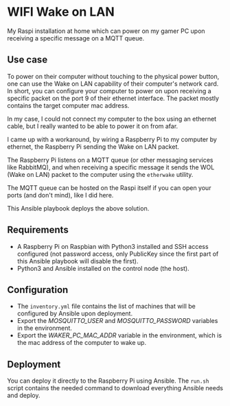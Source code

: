 # WIFI Wake on LAN

My Raspi installation at home which can power on my gamer PC upon receiving a specific message on a MQTT queue.

## Use case

To power on their computer without touching to the physical power button, one can use the Wake on LAN capability of their computer's network card.
In short, you can configure your computer to power on upon receiving a specific packet on the port 9 of their ethernet interface. The packet mostly contains the target computer mac address.

In my case, I could not connect my computer to the box using an ethernet cable, but I really wanted to be able to power it on from afar.

I came up with a workaround, by wiring a Raspberry Pi to my computer by ethernet, the Raspberry Pi sending the Wake on LAN packet.

The Raspberry Pi listens on a MQTT queue (or other messaging services like RabbitMQ), and when receiving a specific message it sends the WOL (Wake on LAN) packet to the computer using the `etherwake` utility.

The MQTT queue can be hosted on the Raspi itself if you can open your ports (and don't mind), like I did here.

This Ansible playbook deploys the above solution.

## Requirements

- A Raspberry Pi on Raspbian with Python3 installed and SSH access configured
  (not password access, only PublicKey since the first part of this Ansible playbook will disable the first).
- Python3 and Ansible installed on the control node (the host).

## Configuration

- The `inventory.yml` file contains the list of machines that will be configured by Ansible upon deployment.
- Export the *MOSQUITTO_USER* and *MOSQUITTO_PASSWORD* variables in the environment.
- Export the *WAKER_PC_MAC_ADDR* variable in the environment, which is the mac address of the computer to wake up.

## Deployment

You can deploy it directly to the Raspberry Pi using Ansible.
The `run.sh` script contains the needed command to download everything Ansible needs and deploy.
